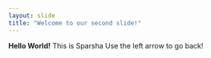 ```yaml
---
layout: slide
title: "Welcome to our second slide!"
---
```

**Hello World!** This is Sparsha
Use the left arrow to go back!
